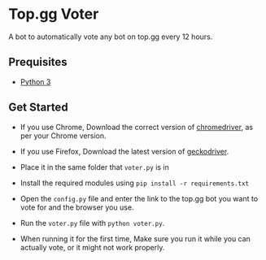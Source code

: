 # Top.gg Voter

A bot to automatically vote any bot on top.gg every 12 hours.

## Prequisites

- [Python 3](https://www.python.org)

## Get Started

- If you use Chrome, Download the correct version of [chromedriver](https://chromedriver.chromium.org), as per your Chrome version.

- If you use Firefox, Download the latest version of [geckodriver](https://github.com/mozilla/geckodriver/releases).

- Place it in the same folder that `voter.py` is in

- Install the required modules using `pip install -r requirements.txt`

- Open the `config.py` file and enter the link to the top.gg bot you want to vote for and the browser you use.

- Run the `voter.py` file with `python voter.py`.
- When running it for the first time, Make sure you run it while you can actually vote, or it might not work properly.
